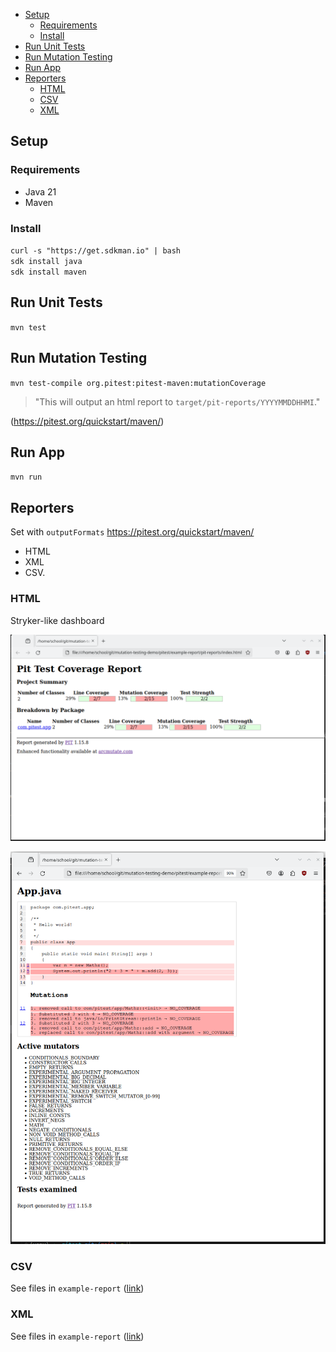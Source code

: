 - [Setup](#setup)
  - [Requirements](#requirements)
  - [Install](#install)
- [Run Unit Tests](#run-unit-tests)
- [Run Mutation Testing](#run-mutation-testing)
- [Run App](#run-app)
- [Reporters](#reporters)
  - [HTML](#html)
  - [CSV](#csv)
  - [XML](#xml)

## Setup

### Requirements

- Java 21
- Maven

### Install

`curl -s "https://get.sdkman.io" | bash` \
`sdk install java` \
`sdk install maven`

## Run Unit Tests

`mvn test`

## Run Mutation Testing

`mvn test-compile org.pitest:pitest-maven:mutationCoverage`

> "This will output an html report to `target/pit-reports/YYYYMMDDHHMI`."

(https://pitest.org/quickstart/maven/)

## Run App

`mvn run`

## Reporters

Set with `outputFormats` https://pitest.org/quickstart/maven/

- HTML
- XML
- CSV.

### HTML

Stryker-like dashboard

![](readme/html.png)

![](readme/html-file.png)

### CSV

See files in `example-report` ([link](example-report/pit-reports/mutations.csv))

### XML

See files in `example-report` ([link](example-report/pit-reports/mutations.xml))
